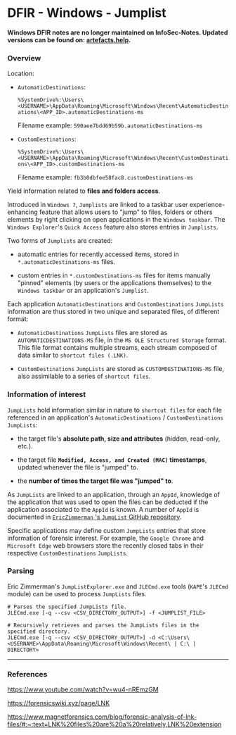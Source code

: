 # DFIR - Windows - Jumplist

**Windows DFIR notes are no longer maintained on InfoSec-Notes. Updated versions can be found on: [artefacts.help](https://artefacts.help/).**

### Overview

Location:

  - `AutomaticDestinations`:

    `%SystemDrive%:\Users\<USERNAME>\AppData\Roaming\Microsoft\Windows\Recent\AutomaticDestinations\<APP_ID>.automaticDestinations-ms`

    Filename example: `590aee7bdd69b59b.automaticDestinations-ms`

  - `CustomDestinations`:

    `%SystemDrive%:\Users\<USERNAME>\AppData\Roaming\Microsoft\Windows\Recent\CustomDestinations\<APP_ID>.customDestinations-ms`

    Filename example: `fb3b0dbfee58fac8.customDestinations-ms`


Yield information related to **files and folders access**.

Introduced in `Windows 7`, `Jumplists` are linked to a taskbar user
experience-enhancing feature that allows users to "jump" to files, folders
or others elements by right clicking on open applications in the `Windows
taskbar`. The `Windows Explorer`'s `Quick Access` feature also stores entries
in `Jumplists`.

Two forms of `Jumplists` are created:
  - automatic entries for recently accessed items, stored in
    `*.automaticDestinations-ms` files.

  - custom entries in `*.customDestinations-ms` files for items manually
    "pinned" elements (by users or the applications themselves) to the
    `Windows taskbar` or an application's `Jumplist`.

Each application `AutomaticDestinations` and `CustomDestinations` `JumpLists`
information are thus stored in two unique and separated files, of different
format:
  - `AutomaticDestinations` `JumpLists` files are stored as
    `AUTOMATICDESTINATIONS-MS` file, in the `MS OLE Structured Storage` format.
    This file format contains multiple streams, each stream composed of data
    similar to `shortcut files (.LNK)`.

  - `CustomDestinations` `JumpLists` are stored as `CUSTOMDESTINATIONS-MS`
    file, also assimilable to a series of `shortcut files`.

### Information of interest

`JumpLists` hold information similar in nature to `shortcut files` for each
file referenced in an application's `AutomaticDestinations` /
`CustomDestinations` `JumpLists`:
  - the target file's **absolute path, size and attributes** (hidden,
    read-only, etc.).

  - the target file **`Modified, Access, and Created (MAC)` timestamps**,
    updated whenever the file is "jumped" to.

  - the **number of times the target file was "jumped" to**.

As `JumpLists` are linked to an application, through an `AppId`, knowledge of
the application that was used to open the files can be deducted if the
application associated to the `AppId` is known. A number of `AppId` is
documented in
[`EricZimmerman` 's `JumpList` GitHub repository](https://github.com/EricZimmerman/JumpList/blob/master/JumpList/Resources/AppIDs.txt).

Specific applications may define custom `JumpLists` entries that store
information of forensic interest. For example, the `Google Chrome` and
`Microsoft Edge` web browsers store the recently closed tabs in their
respective `CustomDestinations` `JumpLists`.

### Parsing

Eric Zimmerman's `JumpListExplorer.exe` and `JLECmd.exe` tools (`KAPE`'s
`JLECmd` module) can be used to process `JumpLists` files.

```
# Parses the specified JumpLists file.
JLECmd.exe [-q --csv <CSV_DIRECTORY_OUTPUT>] -f <JUMPLIST_FILE>

# Recursively retrieves and parses the JumpLists files in the specified directory.
JLECmd.exe [-q --csv <CSV_DIRECTORY_OUTPUT>] -d <C:\Users\<USERNAME>\AppData\Roaming\Microsoft\Windows\Recent\ | C:\ | DIRECTORY>
```

--------------------------------------------------------------------------------

### References

https://www.youtube.com/watch?v=wu4-nREmzGM

https://forensicswiki.xyz/page/LNK

https://www.magnetforensics.com/blog/forensic-analysis-of-lnk-files/#:~:text=LNK%20files%20are%20a%20relatively,LNK%20extension

